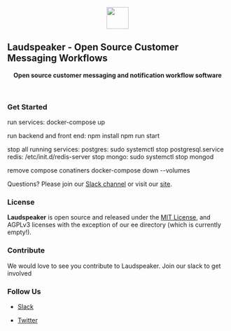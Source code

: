 <p align="center"><a  href="https://laudspeaker.com/"><img  src="https://user-images.githubusercontent.com/7728266/194206039-0faecc9d-c500-4c64-8401-dfbefe501e4a.png"  height="50"/></a></p>

## Laudspeaker - Open Source Customer Messaging Workflows

<p align="center"><b>Open source customer messaging and notification workflow software</b></p>

<br/>

### Get Started

run services:
docker-compose up

run backend and front end:
npm install
npm run start

stop all running services:
postgres: sudo systemctl stop postgresql.service
redis: /etc/init.d/redis-server stop
mongo: sudo systemctl stop mongod

remove compose conatiners
docker-compose down --volumes


Questions? Please join our [Slack channel](https://laudspeakerusers.slack.com/ssb/redirect) or visit our [site](https://laudspeaker.com/).

### License

**Laudspeaker** is open source and released under the [MIT License][mit_license], and AGPLv3 licenses with the exception of our ee directory (which is currently empty!).

### Contribute 

We would love to see you contribute to Laudspeaker. Join our slack to get involved

### Follow Us

-  [Slack][slack]

-  [Twitter][twitter]

[slack]: https://laudspeakerusers.slack.com/ssb/redirect
[twitter]: https://twitter.com/laudspeaker
[mit_license]: https://opensource.org/licenses/MIT

<!--- 
-  [Laudspeaker Blog][laudspeaker-blog]

-  [LinkedIn][linkedin]

-  [dev.to][devto]

-  [Medium][medium]

-  [YouTube][youtube]

-  [HackerNews][hackernews]

-  [Product Hunt][producthunt]
-->


<!---[devto]: https://dev.to/rudderstack
[youtube]: https://www.youtube.com/channel/UCgV-B77bV_-LOmKYHw8jvBw
[laudspeaker-blog]: https://laudspeaker.com/blog/
[hackernews]: https://news.ycombinator.com/
[producthunt]: https://www.producthunt.com/posts/laudspeaker
[agplv3_license]: https://www.gnu.org/licenses/agpl-3.0-standalone.html
[laudspeaker_ee_license]: https://www.mongodb.com/licensing/server-side-public-license

-->
